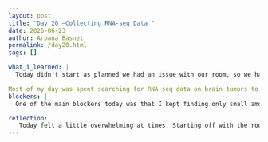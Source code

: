 ```yaml
---
layout: post
title: "Day 20 –Collecting RNA-seq Data "
date: 2025-06-23
author: Arpana Basnet
permalink: /day20.html
tags: []

what_i_learned: |
  Today didn’t start as planned we had an issue with our room, so we had to pack up and move to a different one. It threw things off a bit, but once we got settled, we got back to work and picked up from where we left off last time. Our main focus today was trying to recover from a big setback: we had lost a lot of the data we previously collected, which was really frustrating. It felt like starting from scratch again.

Most of my day was spent searching for RNA-seq data on brain tumors to replace what we lost. It wasn’t easy—the datasets are hard to find, and even when you find something, you have to double-check everything to make sure it’s actually useful. I went through a lot of samples and read through tons of details to make sure we were collecting the right kind of data this time. It took a lot of patience, but I was able to gather a good amount of data by the end of the day. Even though it was tough, I’m glad we made solid progress.
blockers: |
  One of the main blockers today was that I kept finding only small amounts of usable data. Even after searching through multiple sources, most datasets were either incomplete, too limited in sample size, or didn’t match what we needed for the project. It was frustrating and time-consuming because I had to dig through so many options just to find a few that were actually relevant. This made the data collection process feel slow and repetitive.

reflection: |
   Today felt a little overwhelming at times. Starting off with the room change already threw me off, and losing the data we had worked so hard to collect was honestly discouraging. I spent hours digging through databases, hoping to find what we needed, but most of what I found wasn’t enough—just small pieces here and there. It felt like all the effort was adding up too slowly.
---
```



